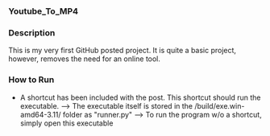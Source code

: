 ﻿### Youtube_To_MP4 ###
 
 ### Description ###
 This is my very first GitHub posted project. It is quite a basic project, however, removes the need for an online tool.
 
 ### How to Run ###
 - A shortcut has been included with the post. This shortcut should run the executable.
 --> The executable itself is stored in the /build/exe.win-amd64-3.11/ folder as "runner.py"
 --> To run the program w/o a shortcut, simply open this executable
